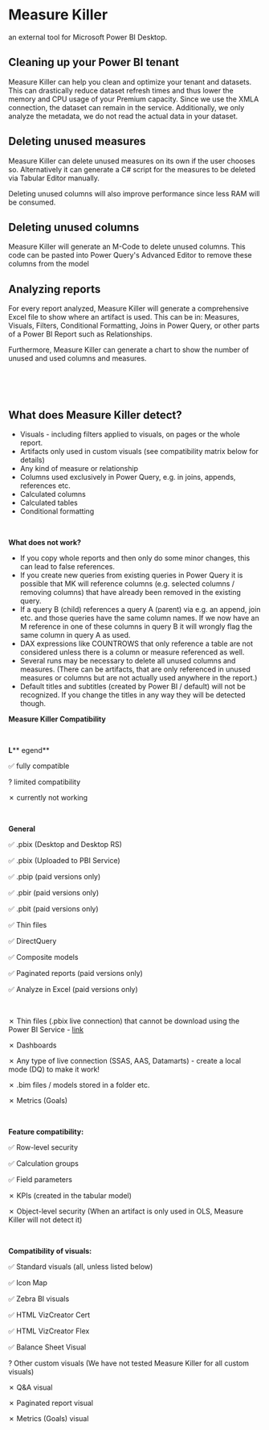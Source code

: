 # **Measure Killer**

an external tool for Microsoft Power BI Desktop.

## Cleaning up your Power BI tenant

Measure Killer can help you clean and optimize your tenant and datasets. This can drastically reduce dataset refresh times and thus lower the memory and CPU usage of your Premium capacity. Since we use the XMLA connection, the dataset can remain in the service. Additionally, we only analyze the metadata, we do not read the actual data in your dataset.

## Deleting unused measures

Measure Killer can delete unused measures on its own if the user chooses so. Alternatively it can generate a C# script for the measures to be deleted via Tabular Editor manually.

Deleting unused columns will also improve performance since less RAM will be consumed.

## Deleting unused columns

Measure Killer will generate an M-Code to delete unused columns. This code can be pasted into Power Query's Advanced Editor to remove these columns from the model

## Analyzing reports

For every report analyzed, Measure Killer will generate a comprehensive Excel file to show where an artifact is used. This can be in: Measures, Visuals, Filters, Conditional Formatting, Joins in Power Query, or other parts of a Power BI Report such as Relationships.

Furthermore, Measure Killer can generate a chart to show the number of unused and used columns and measures.

​

​

## What does Measure Killer detect?

- Visuals - including filters applied to visuals, on pages or the whole report.
- Artifacts only used in custom visuals (see compatibility matrix below for details)
- Any kind of measure or relationship
- Columns used exclusively in Power Query, e.g. in joins, appends, references etc.
- Calculated columns
- Calculated tables
- Conditional formatting

​

**What does not work?**

- If you copy whole reports and then only do some minor changes, this can lead to false references.
- If you create new queries from existing queries in Power Query it is possible that MK will reference columns (e.g. selected columns / removing columns) that have already been removed in the existing query.
- If a query B (child) references a query A (parent) via e.g. an append, join etc. and those queries have the same column names. If we now have an M reference in one of these columns in query B it will wrongly flag the same column in query A as used.
- DAX expressions like COUNTROWS that only reference a table are not considered unless there is a column or measure referenced as well.
- Several runs may be necessary to delete all unused columns and measures. (There can be artifacts, that are only referenced in unused measures or columns but are not actually used anywhere in the report.)
- Default titles and subtitles (created by Power BI / default) will not be recognized. If you change the titles in any way they will be detected though.

**Measure Killer Compatibility**

​

**L**** egend**

✅ fully compatible

 ?   limited compatibility

 ✗  currently not working

​

**General**

✅ .pbix (Desktop and Desktop RS)

✅ .pbix (Uploaded to PBI Service)

✅ .pbip (paid versions only)

✅ .pbir (paid versions only)

✅ .pbit (paid versions only)

✅ Thin files

✅ DirectQuery

✅ Composite models

✅ Paginated reports (paid versions only)

✅ Analyze in Excel (paid versions only)

​

✗ Thin files (.pbix live connection) that cannot be download using the Power BI Service - [link](https://learn.microsoft.com/en-us/power-bi/create-reports/service-export-to-pbix#limitations-when-downloading-a-report-pbix-file)

✗ Dashboards

✗ Any type of live connection (SSAS, AAS, Datamarts) - create a local mode (DQ) to make it work!

✗ .bim files / models stored in a folder etc.

✗ Metrics (Goals)

​

**Feature compatibility:**

✅ Row-level security

✅ Calculation groups

✅ Field parameters

✗ KPIs (created in the tabular model)

✗ Object-level security (When an artifact is only used in OLS, Measure Killer will not detect it)

​

**Compatibility of visuals:**

✅ Standard visuals (all, unless listed below)

✅ Icon Map

✅ Zebra BI visuals

✅ HTML VizCreator Cert

✅ HTML VizCreator Flex

✅ Balance Sheet Visual

?  Other custom visuals (We have not tested Measure Killer for all custom visuals)

✗ Q&A visual

✗ Paginated report visual

✗ Metrics (Goals) visual
